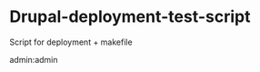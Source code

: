 Drupal-deployment-test-script
=============================

Script for deployment + makefile

admin:admin

